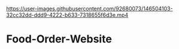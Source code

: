 

https://user-images.githubusercontent.com/92680073/146504103-32cc32dd-ddd9-4222-b633-7318655f6d3e.mp4

# Food-Order-Website
